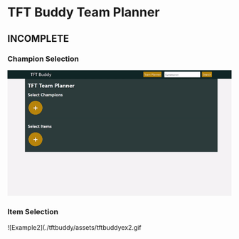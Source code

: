# TFT Buddy Team Planner
## INCOMPLETE
### Champion Selection
![Example1](./tftbuddy/assets/tftbuddyex1.gif)
### Item Selection
![Example2](./tftbuddy/assets/tftbuddyex2.gif
